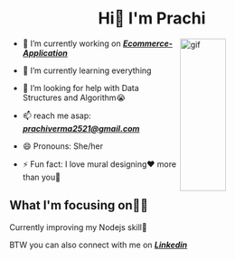 <h1 align="center">Hi👋 I'm Prachi</h1>
<img align="right" alt="gif" 
src="https://user-images.githubusercontent.com/122452175/232274061-90be0bad-008e-4c39-aa2e-d4a1dd187f45.gif"
width="40%" height="270" >

- 🔭 I’m currently working on ***[Ecommerce-Application](https://github.com/prachi2523/Ecommerce-Application.git)***

- 🌱 I’m currently learning everything

- 🤔 I’m looking for help with Data Structures and Algorithm😭

- 📫 reach me asap: ***prachiverma2521@gmail.com***

- 😄 Pronouns: She/her

- ⚡ Fun fact: I love mural designing❤️ more than you🤣

## What I'm focusing on👩‍💻

Currently improving my Nodejs skill🎯

BTW you can also connect with me on ***[Linkedin](https://www.linkedin.com/in/prachi-verma-b10111245)***


<!--
**prachi2523/prachi2523** is a ✨ _special_ ✨ repository because its `README.md` (this file) appears on your GitHub profile.

Here are some ideas to get you started:

- 🔭 I’m currently working on ...
- 🌱 I’m currently learning ...
- 👯 I’m looking to collaborate on ...
- 🤔 I’m looking for help with ...
- 💬 Ask me about ...
- 📫 How to reach me: ...
- 😄 Pronouns: ...
- ⚡ Fun fact: ...
-->

